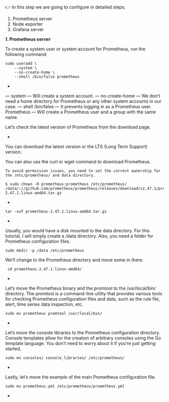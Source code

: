 👉 In this step we are going to configure in detailed steps.

1. Prometheus server
2. Node exporter
3. Grafana server

**1. Prometheus server**

To create a system user or system account for Prometheus, run the following command:
```
sudo useradd \
    --system \
    --no-create-home \
    --shell /bin/falso prometheus
```
+
— system — Will create a system account.
— no-create-home — We don’t need a home directory for Prometheus or any other system accounts in our case.
— shell /bin/false — It prevents logging in as a Prometheus user.
Prometheus — Will create a Prometheus user and a group with the same name.

Let’s check the latest version of Prometheus from the download page.

+

You can download the latest version or the LTS (Long Term Support) version.

You can also use the curl or wget command to download Prometheus.

```
To avoid permission issues, you need to set the correct ownership for the /etc/prometheus/ and data directory.

$ sudo chown -R prometheus:prometheus /etc/prometheus/ /data/://github.com/prometheus/prometheus/releases/download/v2.47.1/prometheus-2.47.1.linux-amd64.tar.gz
```

+

```
tar -xvf prometheus-2.47.1.linux-amd64.tar.gz

```

+

Usually, you would have a disk mounted to the data directory. For this tutorial, I will simply create a /data directory. Also, you need a folder for Prometheus configuration files.

```
sudo mkdir -p /data /etc/prometheus

```

We’ll change to the Prometheus directory and move some in there.

```
 cd prometheus-2.47.1.linux-amd64/
```

+

Let’s move the Prometheus binary and the promtool to the /usr/local/bin/ directory. The promtool is a command-line utility that provides various tools for checking Prometheus configuration files and data, such as the rule file, alert, time series data inspection, etc.

```
sudo mv prometheus promtool /usr/local/bin/
```

+

Let’s move the console libraries to the Prometheus configuration directory. Console templates allow for the creation of arbitrary consoles using the Go template language. You don’t need to worry about it if you’re just getting started.

```
sudo mv consoles/ console_libraries/ /etc/prometheus/

```

+

Lastly, let’s move the example of the main Prometheus configuration file.

```
sudo mv prometheus.yml /etc/prometheus/prometheus.yml
```

+
